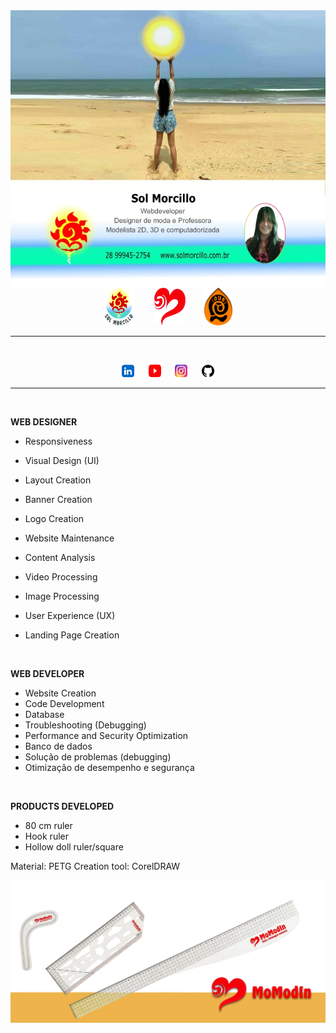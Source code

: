 <img align="center" src="cartaoFoto_info1.jpg">

<div align="center">
<a href="https://solmorcillo.com.br" title="Website Sol Morcillo" target="_blank"><img src="logotipoSM_SM.png" width="50" height="60"></a> &nbsp; &ensp; &nbsp; <a href="https://solmorcillo.com.br/momodin.html" title="Website MoModIn" target="_blank"><img src="logoMomodin.fw.png" width="50" height=60"></a> &nbsp; &ensp; &nbsp; <a href="https://solmorcillo.com.br/ioubi.html" title="Website iOUBi" target="_blank"><img src="logotipo_ioubi.fw.png" width="45" height="60"></a>
  <br6
</div>
<br>

---

<br>

<div align="center">
  
<a href="https://www.linkedin.com/in/solmorcillo/" target="_blank" ><img src="logo_linkedin.jpg" width="20" height="20"></a> &nbsp; &ensp; <a href="https://www.youtube.com/@SolMorcillo" target="_blank"><img src="logo_youtube.png" alt="texto" width="20" height="20"></a> &nbsp; &ensp; <a href="https://www.instagram.com/sol_morcillo/" target="_blank"><img src="logo_instagram.png" alt="texto" width="20" height="20"></a>
&nbsp; &ensp; <a href="https://www.github.com/QSoll/" target="_blank" ><img src="logo_github.jpg" alt="Ir para Linkedim" width="20" height="20"></a>
<div>

---

<br>

<div align="left">
  
  **WEB DESIGNER**
  
  * Responsiveness
  * Visual Design (UI)
  * Layout Creation
  * Banner Creation
  * Logo Creation
  * Website Maintenance
  * Content Analysis
  * Video Processing
  * Image Processing
  * User Experience (UX)
  * Landing Page Creation

    <br>
  
  **WEB DEVELOPER**
  
  * Website Creation
  * Code Development
  * Database
  * Troubleshooting (Debugging)
  * Performance and Security Optimization
  * Banco de dados
  * Solução de problemas (debugging)
  * Otimização de desempenho e segurança

<br>

**PRODUCTS DEVELOPED**

* 80 cm ruler
* Hook ruler
* Hollow doll ruler/square

Material: PETG
Creation tool: CorelDRAW

</div>

<img align="center" src="banner4.jpg">



 
